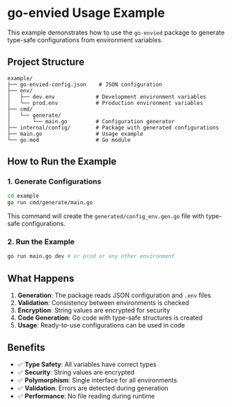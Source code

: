 # go-envied Usage Example

This example demonstrates how to use the `go-envied` package to generate type-safe configurations from environment variables.

## Project Structure

```
example/
├── go-envied-config.json    # JSON configuration
├── env/
│   ├── dev.env             # Development environment variables
│   └── prod.env            # Production environment variables
├── cmd/
│   └── generate/
│       └── main.go         # Configuration generator
├── internal/config/        # Package with generated configurations
├── main.go                 # Usage example
└── go.mod                  # Go module
```

## How to Run the Example

### 1. Generate Configurations

```bash
cd example
go run cmd/generate/main.go
```

This command will create the `generated/config_env.gen.go` file with type-safe configurations.

### 2. Run the Example

```bash
go run main.go dev # or prod or any other environment
```
## What Happens

1. **Generation**: The package reads JSON configuration and `.env` files
2. **Validation**: Consistency between environments is checked
3. **Encryption**: String values are encrypted for security
4. **Code Generation**: Go code with type-safe structures is created
5. **Usage**: Ready-to-use configurations can be used in code

## Benefits

- ✅ **Type Safety**: All variables have correct types
- ✅ **Security**: String values are encrypted
- ✅ **Polymorphism**: Single interface for all environments
- ✅ **Validation**: Errors are detected during generation
- ✅ **Performance**: No file reading during runtime
